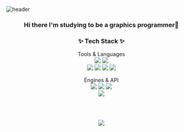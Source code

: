 ![header](https://capsule-render.vercel.app/api?type=waving&color=0066CC&height=300&section=header&text=GeonHo's%20GitHub&fontColor=FFFFFF&fontSize=90)
<h3 align="center"> Hi there I'm studying to be a graphics programmer👋

<h3 align="center">✨ Tech Stack ✨</h3>

  <p align="center">Tools & Languages<br>
    <img src="https://img.shields.io/badge/Visual Studio-5C2D91?style=flat-square&logo=Visual Studio&logoColor=white"/> 
    <img src="https://img.shields.io/badge/Visual Studio Code-007ACC?style=flat-square&logo=Visual Studio Code&logoColor=white"/> 
    <br>
    <img src="https://img.shields.io/badge/-A8B9CC?style=flat-square&logo=c&logoColor=white"/> 
    <img src="https://img.shields.io/badge/C++-00599C?style=flat-square&logo=c%2B%2B&logoColor=white"/> 
    <img src="https://img.shields.io/badge/C%23-239120?style=flat-square&logo=C Sharp&logoColor=white"/> 
    <img src="https://img.shields.io/badge/Python-3776AB?style=flat-square&logo=Python&logoColor=white"/></p>
  
  <p align="center">Engines & API<br>
    <img src="https://img.shields.io/badge/Unity-000000?style=flat-square&logo=Unity&logoColor=white"/>
    <img src="https://img.shields.io/badge/Oculus-1C1E20?style=flat-square&logo=Oculus&logoColor=white"/>
    <img src="https://img.shields.io/badge/Unreal-0E1128?style=flat-square&logo=UnrealEngine&logoColor=white"/>
    <br>
    <img src="https://img.shields.io/badge/OpenGL-5586A4?style=flat-square&logo=OpenGL&logoColor=white"/> </p><br><br>
  
  <p align="center"><img src="https://github-readme-stats.vercel.app/api/top-langs/?username=Icefin&theme=tokyonight&count_private=true&show_icons=true&layout=compact"></p>
  
<!--
**Icefin/Icefin** is a ✨ _special_ ✨ repository because its `README.md` (this file) appears on your GitHub profile.

Here are some ideas to get you started:

- 🔭 I’m currently working on ...
- 🌱 I’m currently learning ...
- 👯 I’m looking to collaborate on ...
- 🤔 I’m looking for help with ...
- 💬 Ask me about ...
- 📫 How to reach me: ...
- 😄 Pronouns: ...
- ⚡ Fun fact: ...
-->
